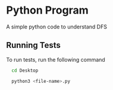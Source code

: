
# Python Program

A simple python code to understand DFS

## Running Tests

To run tests, run the following command

```bash
  cd Desktop
```

```bash
  python3 <file-name>.py
```



    
